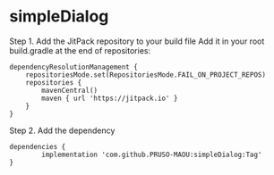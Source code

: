 # simpleDialog

Step 1. Add the JitPack repository to your build file
Add it in your root build.gradle at the end of repositories:

	dependencyResolutionManagement {
		repositoriesMode.set(RepositoriesMode.FAIL_ON_PROJECT_REPOS)
		repositories {
			mavenCentral()
			maven { url 'https://jitpack.io' }
		}
	}

 

Step 2. Add the dependency

	dependencies {
	        implementation 'com.github.PRUSO-MAOU:simpleDialog:Tag'
	}



 
